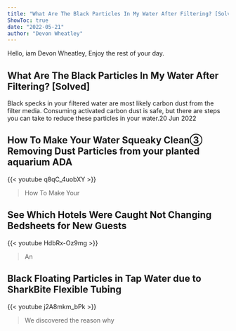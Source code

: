 ```yaml
---
title: "What Are The Black Particles In My Water After Filtering? [Solved]"
ShowToc: true 
date: "2022-05-21"
author: "Devon Wheatley" 
---
```


Hello, iam Devon Wheatley, Enjoy the rest of your day.
## What Are The Black Particles In My Water After Filtering? [Solved]
Black specks in your filtered water are most likely carbon dust from the filter media. Consuming activated carbon dust is safe, but there are steps you can take to reduce these particles in your water.20 Jun 2022

## How To Make Your Water Squeaky Clean③ Removing Dust Particles from your planted aquarium ADA
{{< youtube q8qC_4uobXY >}}
>How To Make Your 

## See Which Hotels Were Caught Not Changing Bedsheets for New Guests
{{< youtube HdbRx-Oz9mg >}}
>An 

## Black Floating Particles in Tap Water due to SharkBite Flexible Tubing
{{< youtube j2A8mkm_bPk >}}
>We discovered the reason why 

